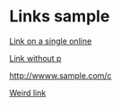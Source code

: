 # Links sample

[Link on a single online](http://wwww.sample.com/a)

[Link without p](http://wwww.sample.com/b)

http://wwww.sample.com/c

[Weird link](https://www.sample.com/app/answers/detail/a_id/17414//\~/axon%E2%84%A2-pclamp%E2%AE-and-digidata%E2%84%A2%3A-operating-system-compatibility#:\\\\\~:text=Digidata%201440%2C%201550%2C%201550A%2C,supported%20up%20to%20pCLAMP%2010.3.\&text=MiniDigi%201B%20is%20required%20for%20use%20under%2064%2Dbit%20Operating%20Systems.\&text=pCLAMP%209%20software%20is%20not,or%2064%2Dbit%20versions)